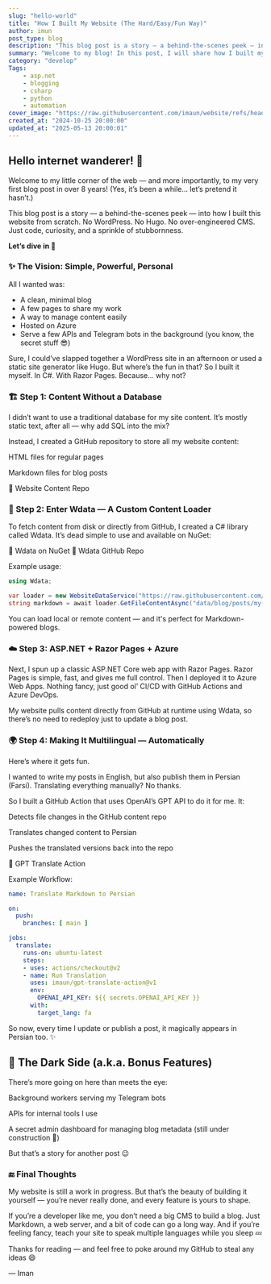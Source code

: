 ```yaml
---
slug: "hello-world"
title: "How I Built My Website (The Hard/Easy/Fun Way)"
author: imun
post_type: blog
description: "This blog post is a story — a behind-the-scenes peek — into how I built this website from scratch"
summary: "Welcome to my blog! In this post, I will share how I built my website using a mix of static & dynamic site generator!"
category: "develop"
Tags:
    - asp.net
    - blogging
    - csharp
    - python
    - automation
cover_image: "https://raw.githubusercontent.com/imaun/website/refs/heads/master/assets/img/hello-world.png"
created_at: "2024-10-25 20:00:00"
updated_at: "2025-05-13 20:00:01"
---
```


## Hello internet wanderer! 👋

Welcome to my little corner of the web — and more importantly, to my very first blog post in over 8 years! (Yes, it’s been a while... let’s pretend it hasn’t.)

This blog post is a story — a behind-the-scenes peek — into how I built this website from scratch. No WordPress. No Hugo. No over-engineered CMS. Just code, curiosity, and a sprinkle of stubbornness.

**Let’s dive in 🚀**

### ✨ The Vision: Simple, Powerful, Personal

All I wanted was:

- A clean, minimal blog
- A few pages to share my work
- A way to manage content easily
- Hosted on Azure
- Serve a few APIs and Telegram bots in the background (you know, the secret stuff 😎)

Sure, I could’ve slapped together a WordPress site in an afternoon or used a static site generator like Hugo. But where’s the fun in that?
So I built it myself. In C#. With Razor Pages. Because… why not?

### 🏗️ Step 1: Content Without a Database

I didn’t want to use a traditional database for my site content. It’s mostly static text, after all — why add SQL into the mix?

Instead, I created a GitHub repository to store all my website content:

HTML files for regular pages

Markdown files for blog posts

📁 Website Content Repo

### 🧱 Step 2: Enter Wdata — A Custom Content Loader

To fetch content from disk or directly from GitHub, I created a C# library called Wdata. It’s dead simple to use and available on NuGet:

🔗 Wdata on NuGet
🔗 Wdata GitHub Repo

Example usage:

```cs
using Wdata;

var loader = new WebsiteDataService("https://raw.githubusercontent.com/imaun/website/main/");
string markdown = await loader.GetFileContentAsync("data/blog/posts/my-first-post.md");
```

You can load local or remote content — and it's perfect for Markdown-powered blogs.

### ☁️ Step 3: ASP.NET + Razor Pages + Azure

Next, I spun up a classic ASP.NET Core web app with Razor Pages. Razor Pages is simple, fast, and gives me full control. Then I deployed it to Azure Web Apps. Nothing fancy, just good ol’ CI/CD with GitHub Actions and Azure DevOps.

My website pulls content directly from GitHub at runtime using Wdata, so there’s no need to redeploy just to update a blog post.

### 🌍 Step 4: Making It Multilingual — Automatically

Here’s where it gets fun.

I wanted to write my posts in English, but also publish them in Persian (Farsi). Translating everything manually? No thanks.

So I built a GitHub Action that uses OpenAI’s GPT API to do it for me. It:

Detects file changes in the GitHub content repo

Translates changed content to Persian

Pushes the translated versions back into the repo

🔗 GPT Translate Action

Example Workflow:
```yaml
name: Translate Markdown to Persian

on:
  push:
    branches: [ main ]

jobs:
  translate:
    runs-on: ubuntu-latest
    steps:
    - uses: actions/checkout@v2
    - name: Run Translation
      uses: imaun/gpt-translate-action@v1
      env:
        OPENAI_API_KEY: ${{ secrets.OPENAI_API_KEY }}
      with:
        target_lang: fa
```

So now, every time I update or publish a post, it magically appears in Persian too. ✨

## 🔮 The Dark Side (a.k.a. Bonus Features)

There’s more going on here than meets the eye:

Background workers serving my Telegram bots

APIs for internal tools I use

A secret admin dashboard for managing blog metadata (still under construction 🔧)

But that’s a story for another post 😉

### 🔚 Final Thoughts

My website is still a work in progress. But that’s the beauty of building it yourself — you’re never really done, and every feature is yours to shape.

If you’re a developer like me, you don’t need a big CMS to build a blog. Just Markdown, a web server, and a bit of code can go a long way. And if you’re feeling fancy, teach your site to speak multiple languages while you sleep 💤

Thanks for reading — and feel free to poke around my GitHub to steal any ideas 😄

— Iman

